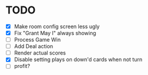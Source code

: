 # TODO

- [x] Make room config screen less ugly
- [x] Fix "Grant May I" always showing
- [ ] Process Game Win
- [ ] Add Deal action
- [ ] Render actual scores
- [x] Disable setting plays on down'd cards when not turn
- [ ] profit?
